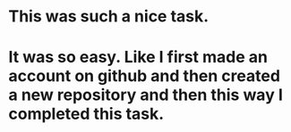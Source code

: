 # This was such a nice task.
# It was so easy. Like I first made an account on github and then created a new repository and then this way I completed this task.
